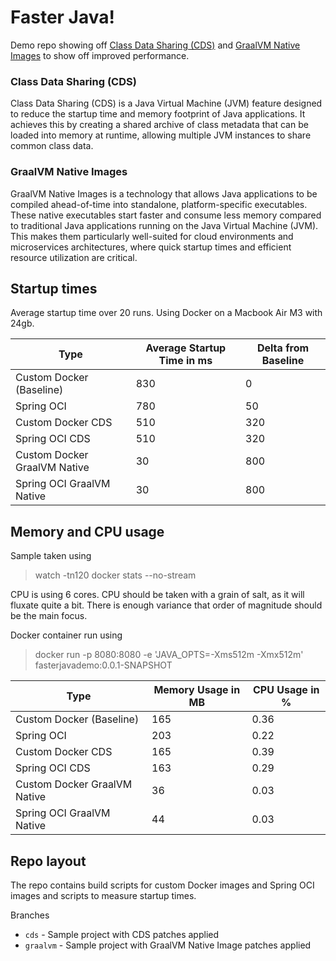 # Faster Java!

Demo repo showing off [Class Data Sharing (CDS)](https://docs.spring.io/spring-framework/reference/integration/cds.html)
and [GraalVM Native Images](https://docs.spring.io/spring-boot/reference/packaging/native-image/index.html) to show off
improved performance.

### Class Data Sharing (CDS)

Class Data Sharing (CDS) is a Java Virtual Machine (JVM) feature designed to reduce the startup time and memory
footprint
of Java applications. It achieves this by creating a shared archive of class metadata that can be loaded into memory at
runtime,
allowing multiple JVM instances to share common class data.

### GraalVM Native Images

GraalVM Native Images is a technology that allows Java applications to be compiled ahead-of-time into standalone,
platform-specific executables. These native executables start faster and consume less memory compared to traditional
Java applications running on the Java Virtual Machine (JVM).
This makes them particularly well-suited for cloud environments and microservices architectures,
where quick startup times and efficient resource utilization are critical.

## Startup times

Average startup time over 20 runs. Using Docker on a Macbook Air M3 with 24gb.

| Type                         | Average Startup Time in ms | Delta from Baseline |
|------------------------------|----------------------------|---------------------|
| Custom Docker (Baseline)     | 830                        | 0                   |
| Spring OCI                   | 780                        | 50                  |
| Custom Docker CDS            | 510                        | 320                 |
| Spring OCI CDS               | 510                        | 320                 |
| Custom Docker GraalVM Native | 30                         | 800                 |
| Spring OCI GraalVM Native    | 30                         | 800                 |

## Memory and CPU usage

Sample taken using

> watch -tn120 docker stats --no-stream

CPU is using 6 cores. CPU should be taken with a grain of salt, as it will fluxate quite a bit.
There is enough variance that order of magnitude should be the main focus.

Docker container run using

> docker run -p 8080:8080 -e 'JAVA_OPTS=-Xms512m -Xmx512m' fasterjavademo:0.0.1-SNAPSHOT

| Type                         | Memory Usage in MB | CPU Usage in % |
|------------------------------|--------------------|----------------|
| Custom Docker (Baseline)     | 165                | 0.36           |
| Spring OCI                   | 203                | 0.22           |
| Custom Docker CDS            | 165                | 0.39           |
| Spring OCI CDS               | 163                | 0.29           |
| Custom Docker GraalVM Native | 36                 | 0.03           |
| Spring OCI GraalVM Native    | 44                 | 0.03           |

## Repo layout

The repo contains build scripts for custom Docker images and Spring OCI images and scripts to measure startup times.

Branches

* `cds` - Sample project with CDS patches applied
* `graalvm` - Sample project with GraalVM Native Image patches applied